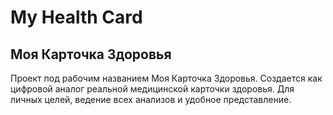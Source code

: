 # My Health Card

## Моя Карточка Здоровья

Проект под рабочим названием Моя Карточка Здоровья. Создается как цифровой аналог реальной медицинской карточки здоровья.
Для личных целей, ведение всех анализов и удобное представление.